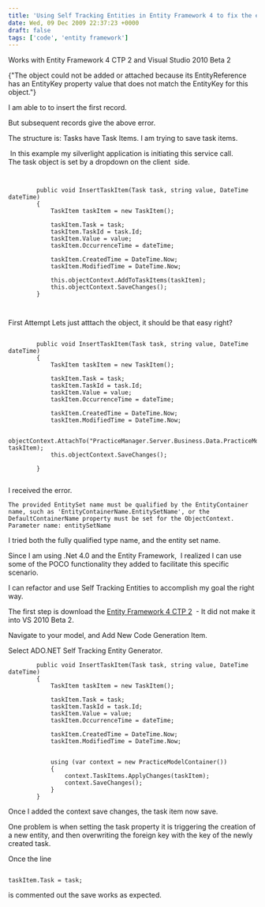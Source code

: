 ```yaml
---
title: 'Using Self Tracking Entities in Entity Framework 4 to fix the error - The object could not be added or attached ...'
date: Wed, 09 Dec 2009 22:37:23 +0000
draft: false
tags: ['code', 'entity framework']
---
```


Works with Entity Framework 4 CTP 2 and Visual Studio 2010 Beta 2

{"The object could not be added or attached because its EntityReference has an EntityKey property value that does not match the EntityKey for this object."}

I am able to to insert the first record.

But subsequent records give the above error.

The structure is: Tasks have Task Items. I am trying to save task items.

 In this example my silverlight application is initiating this service call.  
The task object is set by a dropdown on the client  side.

```
        

        public void InsertTaskItem(Task task, string value, DateTime dateTime)
        {
            TaskItem taskItem = new TaskItem();

            taskItem.Task = task;
            taskItem.TaskId = task.Id;
            taskItem.Value = value;
            taskItem.OccurrenceTime = dateTime;

            taskItem.CreatedTime = DateTime.Now;
            taskItem.ModifiedTime = DateTime.Now;

            this.objectContext.AddToTaskItems(taskItem);
            this.objectContext.SaveChanges();
        }



```

First Attempt Lets just atttach the object, it should be that easy right?

```
        
        public void InsertTaskItem(Task task, string value, DateTime dateTime)
        {
            TaskItem taskItem = new TaskItem();

            taskItem.Task = task;
            taskItem.TaskId = task.Id;
            taskItem.Value = value;
            taskItem.OccurrenceTime = dateTime;

            taskItem.CreatedTime = DateTime.Now;
            taskItem.ModifiedTime = DateTime.Now;

            objectContext.AttachTo("PracticeManager.Server.Business.Data.PracticeModelContainer.TaskItem", taskItem);
            this.objectContext.SaveChanges();

        }
      

```

  
I received the error.

```
The provided EntitySet name must be qualified by the EntityContainer name, such as 'EntityContainerName.EntitySetName', or the DefaultContainerName property must be set for the ObjectContext.
Parameter name: entitySetName

```

I tried both the fully qualified type name, and the entity set name.

  
Since I am using .Net 4.0 and the Entity Framework,  I realized I can use some of the POCO functionality they added to facilitate this specific scenario.

I can refactor and use Self Tracking Entities to accomplish my goal the right way.

The first step is download the [Entity Framework 4 CTP 2](http://www.microsoft.com/downloads/details.aspx?familyid=13FDFCE4-7F92-438F-8058-B5B4041D0F01&displaylang=en)  - It did not make it into VS 2010 Beta 2.

Navigate to your model, and Add New Code Generation Item.

Select ADO.NET Self Tracking Entity Generator.

```
        public void InsertTaskItem(Task task, string value, DateTime dateTime)
        {
            TaskItem taskItem = new TaskItem();

            taskItem.Task = task;
            taskItem.TaskId = task.Id;
            taskItem.Value = value;
            taskItem.OccurrenceTime = dateTime;

            taskItem.CreatedTime = DateTime.Now;
            taskItem.ModifiedTime = DateTime.Now;


            using (var context = new PracticeModelContainer())
            {
                context.TaskItems.ApplyChanges(taskItem);
                context.SaveChanges();
            }
        }

```

Once I added the context save changes, the task item now save.

One problem is when setting the task property it is triggering the creation of a new entity, and then overwriting the foreign key with the key of the newly created task.

Once the line

```
 
taskItem.Task = task;

```

is commented out the save works as expected.